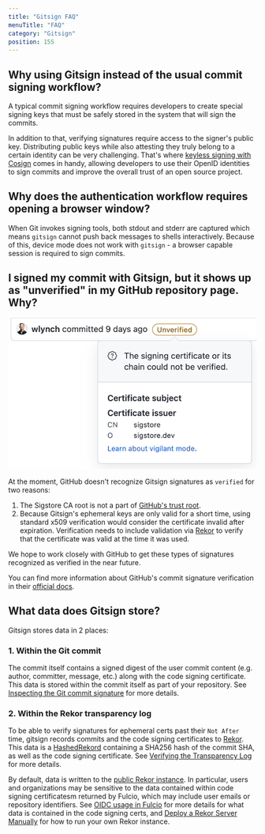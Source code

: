 ```yaml
---
title: "Gitsign FAQ"
menuTitle: "FAQ"
category: "Gitsign"
position: 155
---
```


## Why using Gitsign instead of the usual commit signing workflow?
A typical commit signing workflow requires developers to create special signing keys that must be safely stored in the system that will sign the commits. 

In addition to that, verifying signatures require access to the signer's public key. Distributing public keys while also attesting they truly belong to a certain identity can be very challenging. 
That's where [keyless signing with Cosign](/cosign/openid_signing) comes in handy, allowing developers to use their OpenID identities to sign commits and improve the overall trust of an open source project.

## Why does the authentication workflow requires opening a browser window? 

When Git invokes signing tools, both stdout and stderr are captured which means `gitsign` cannot push back messages to shells interactively. Because of this, device mode does not work with `gitsign` - a browser capable session is required to sign commits. 

## I signed my commit with Gitsign, but it shows up as "unverified" in my GitHub repository page. Why?

![Unverified signed commit](https://github.com/sigstore/gitsign/raw/main/images/unverified.png)

At the moment, GitHub doesn't recognize Gitsign signatures as `verified` for two reasons:

1. The Sigstore CA root is not a part of [GitHub's trust root](https://docs.github.com/en/authentication/managing-commit-signature-verification/about-commit-signature-verification#smime-commit-signature-verification).
2. Because Gitsign's ephemeral keys are only valid for a short time, using standard x509 verification would consider the certificate invalid after expiration. Verification needs to include validation via [Rekor](/rekor/overview) to verify
   that the certificate was valid at the time it was used.

We hope to work closely with GitHub to get these types of signatures recognized as verified in the near future.

You can find more information about GitHub's commit signature verification in their [official docs](https://docs.github.com/en/authentication/managing-commit-signature-verification/about-commit-signature-verification).

## What data does Gitsign store?

Gitsign stores data in 2 places:

### 1. Within the Git commit

   The commit itself contains a signed digest of the user commit content (e.g.
   author, committer, message, etc.) along with the code signing
   certificate. This data is stored within the commit itself as part of your
   repository. See
   [Inspecting the Git commit signature](#inspecting-the-git-commit-signature)
   for more details.

### 2. Within the Rekor transparency log

   To be able to verify signatures for ephemeral certs past their `Not After`
   time, gitsign records commits and the code signing certificates to
   [Rekor](https://docs.sigstore.dev/rekor/overview/). This data is a
   [HashedRekord](https://github.com/sigstore/rekor/blob/e375eb461cae524270889b57a249ff086bea6c05/types.md#hashed-rekord)
   containing a SHA256 hash of the commit SHA, as well as the code signing
   certificate. See
   [Verifying the Transparency Log](#verifying-the-transparency-log) for more
   details.

   By default, data is written to the
   [public Rekor instance](https://docs.sigstore.dev/rekor/public-instance). In
   particular, users and organizations may be sensitive to the data contained
   within code signing certificatesm returned by Fulcio, which may include user
   emails or repository identifiers. See
   [OIDC usage in Fulcio](https://github.com/sigstore/fulcio/blob/6ac6b8c94c3ec6106d68c0f92225016a3a6eef79/docs/oidc.md)
   for more details for what data is contained in the code signing certs, and
   [Deploy a Rekor Server Manually](https://docs.sigstore.dev/rekor/installation/#deploy-a-rekor-server-manually)
   for how to run your own Rekor instance.